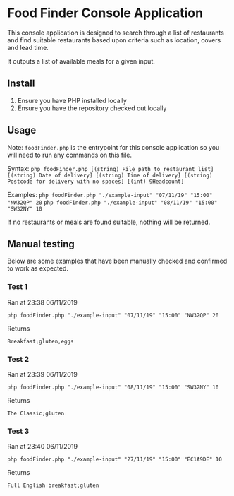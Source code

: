 # Food Finder Console Application
This console application is designed to search through a list of restaurants and find suitable restaurants based upon criteria such as location, covers and lead time.

It outputs a list of available meals for a given input.

## Install
1. Ensure you have PHP installed locally
2. Ensure you have the repository checked out locally

## Usage
Note: `foodFinder.php` is the entrypoint for this console application so you will need to run any commands on this file.

Syntax:
`php foodFinder.php [(string) File path to restaurant list] [(string) Date of delivery] [(string) Time of delivery] [(string) Postcode for delivery with no spaces] [(int) 9Headcount]`

Examples:
`php foodFinder.php "./example-input" "07/11/19" "15:00" "NW32QP" 20`
`php foodFinder.php "./example-input" "08/11/19" "15:00" "SW32NY" 10`

If no restaurants or meals are found suitable, nothing will be returned.

## Manual testing
Below are some examples that have been manually checked and confirmed to work as expected.

### Test 1
Ran at 23:38 06/11/2019

`php foodFinder.php "./example-input" "07/11/19" "15:00" "NW32QP" 20`

Returns

`Breakfast;gluten,eggs`

### Test 2
Ran at 23:39 06/11/2019

`php foodFinder.php "./example-input" "08/11/19" "15:00" "SW32NY" 10`

Returns

`The Classic;gluten`

### Test 3
Ran at 23:40 06/11/2019

`php foodFinder.php "./example-input" "27/11/19" "15:00" "EC1A9DE" 10`

Returns

`Full English breakfast;gluten`